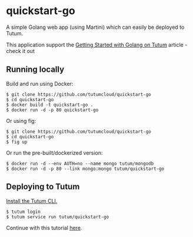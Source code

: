 # quickstart-go

A simple Golang web app (using Martini) which can easily be deployed to Tutum.

This application support the [Getting Started with Golang on Tutum]() article - check it out

## Running locally


Build and run using Docker:

	$ git clone https://github.com/tutumcloud/quickstart-go
	$ cd quickstart-go
	$ docker build -t quickstart-go .
	$ docker run -d -p 80 quickstart-go 

Or using fig:

	$ git clone https://github.com/tutumcloud/quickstart-go
	$ cd quickstart-go
	$ fig up

Or run the pre-built/dockerized version:

	$ docker run -d --env AUTH=no --name mongo tutum/mongodb
	$ docker run -d -p 80 --link mongo:mongo tutum/quickstart-go

## Deploying to Tutum

[Install the Tutum CLI.](https://support.tutum.co/support/solutions/articles/5000049209-installing-the-command-line-interface-tool)

	$ tutum login
	$ tutum service run tutum/quickstart-go
	
Continue with this tutorial [here]().
	